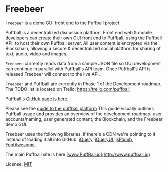 Freebeer
========
`Freebeer` is a demo GUI front end to the Puffball project. 

Puffball is a decentralized discussion platform. Front end web & mobile developers can create their own GUI front end to Puffball, using the Puffball API, to host their own Puffball server. All user content is encrypted via the Blockchain, allowing a secure & decentralized social platform for sharing of text, audio, video and images.

`Freebeer` currently reads data from a sample JSON file so GUI development can continue in parallel with Puffball's API team. Once Puffball's API is released Freebeer will connect to the live API. 

`Freebeer` and Puffball are currently in Phase 1 of the Development roadmap. The TODO list is located on Trello: https://trello.com/puffball

Puffball's [GitHub page is here.](https://github.com/puffball/puffball)

Please see the [guide to the puffball platform](http://extrazoom.com/image-10847.html) This guide visually outlines Puffball usage and provides an overview of the development roadmap, user accounts/naming, user generated content, the Blockchain, and the Freebeer demo GUI.

Freebeer uses the following libraries, if there's a CDN we're pointing to it instead of loading it all into GitHub:
   [jQuery](http://www.jquery.com), 
   [jQueryUI](http://www.jqueryui.com), 
   [jsPlumb](http://jsplumbtoolkit.com/demo/home/jquery.html), 
   [FontAwesome](http://fortawesome.github.io/Font-Awesome).

The main Puffball site is here [www.PuffBall.io](http://www.puffball.io)

License: [MIT](http://opensource.org/licenses/MIT)
